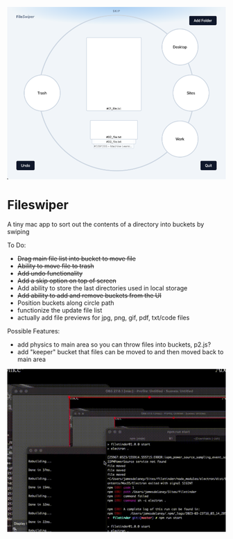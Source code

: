 ![Fileswiper](https://github.com/jamesdelaneyie/fileswiper/blob/master/progress_gifs/fileswiper-progress-1.png)

# Fileswiper

A tiny mac app to sort out the contents of a directory into buckets by swiping

To Do:
- ~~Drag main file list into bucket to move file~~
- ~~Ability to move file to trash~~
- ~~Add undo functionality~~
- ~~Add a skip option on top of screen~~
- Add ability to store the last directories used in local storage
- ~~Add ability to add and remove buckets from the UI~~
- Position buckets along circle path
- functionize the update file list
- actually add file previews for jpg, png, gif, pdf, txt/code files 

Possible Features:
- add physics to main area so you can throw files into buckets, p2.js?
- add "keeper" bucket that files can be moved to and then moved back to main area


![Fileswiper](https://github.com/jamesdelaneyie/fileswiper/blob/master/progress_gifs/fileswiper.gif)